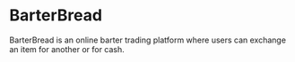# BarterBread
BarterBread is an online barter trading platform where users can exchange an item for another or for cash.
